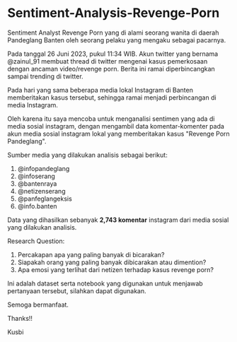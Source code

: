 # Sentiment-Analysis-Revenge-Porn
Sentiment Analyst Revenge Porn yang di alami seorang wanita di daerah Pandeglang Banten oleh seorang pelaku yang mengaku sebagai pacarnya.

Pada tanggal 26 Juni 2023, pukul 11:34 WIB. Akun twitter yang bernama @zainul_91 membuat thread di twitter mengenai kasus pemerkosaan dengan ancaman video/revenge porn. Berita ini ramai diperbincangkan sampai trending di twitter.

Pada hari yang sama beberapa media lokal Instagram di Banten memberitakan kasus tersebut, sehingga ramai menjadi perbincangan di media Instagram. 

Oleh karena itu saya mencoba untuk menganalisi sentimen yang ada di media sosial instagram, dengan mengambil data komentar-komenter pada akun media sosial instagram lokal yang memberitakan kasus "Revenge Porn Pandeglang". 

Sumber media yang dilakukan analisis sebagai berikut:
1. @infopandeglang
2. @infoserang
3. @bantenraya
4. @netizenserang
5. @panfeglangeksis
6. @info.banten

Data yang dihasilkan sebanyak **2,743 komentar** instagram dari media sosial yang dilakukan analisis. 

Research Question:
1. Percakapan apa yang paling banyak di bicarakan?
2. Siapakah orang yang paling banyak dibicarakan atau dimention?
3. Apa emosi yang terlihat dari netizen terhadap kasus revenge porn?

Ini adalah dataset serta notebook yang digunakan untuk menjawab pertanyaan tersebut, silahkan dapat digunakan. 

Semoga bermanfaat.

Thanks!!

Kusbi


